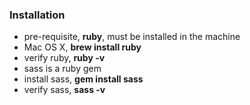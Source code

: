 ### Installation
- pre-requisite, **ruby**, must be installed in the machine
- Mac OS X, **brew install ruby**
- verify ruby, **ruby -v**
- sass is a ruby gem
- install sass, **gem install sass**
- verify sass, **sass -v**
